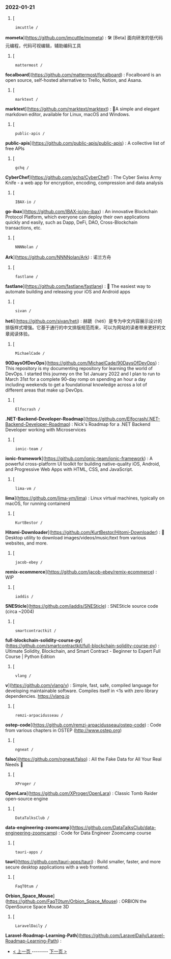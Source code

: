 ### 2022-01-21 
1. [
    

        imcuttle /
**mometa**](https://github.com/imcuttle/mometa) : 🛠 [Beta] 面向研发的低代码元编程，代码可视编辑，辅助编码工具
1. [
    

        mattermost /
**focalboard**](https://github.com/mattermost/focalboard) : Focalboard is an open source, self-hosted alternative to Trello, Notion, and Asana.
1. [
    

        marktext /
**marktext**](https://github.com/marktext/marktext) : 📝A simple and elegant markdown editor, available for Linux, macOS and Windows.
1. [
    

        public-apis /
**public-apis**](https://github.com/public-apis/public-apis) : A collective list of free APIs
1. [
    

        gchq /
**CyberChef**](https://github.com/gchq/CyberChef) : The Cyber Swiss Army Knife - a web app for encryption, encoding, compression and data analysis
1. [
    

        IBAX-io /
**go-ibax**](https://github.com/IBAX-io/go-ibax) : An innovative Blockchain Protocol Platform, which everyone can deploy their own applications quickly and easily, such as Dapp, DeFi, DAO, Cross-Blockchain transactions, etc.
1. [
    

        NNNNolan /
**Ark**](https://github.com/NNNNolan/Ark) : 诺兰方舟
1. [
    

        fastlane /
**fastlane**](https://github.com/fastlane/fastlane) : 🚀 The easiest way to automate building and releasing your iOS and Android apps
1. [
    

        sivan /
**heti**](https://github.com/sivan/heti) : 赫蹏（hètí）是专为中文内容展示设计的排版样式增强。它基于通行的中文排版规范而来，可以为网站的读者带来更好的文章阅读体验。
1. [
    

        MichaelCade /
**90DaysOfDevOps**](https://github.com/MichaelCade/90DaysOfDevOps) : This repository is my documenting repository for learning the world of DevOps. I started this journey on the 1st January 2022 and I plan to run to March 31st for a complete 90-day romp on spending an hour a day including weekends to get a foundational knowledge across a lot of different areas that make up DevOps.
1. [
    

        Elfocrash /
**.NET-Backend-Developer-Roadmap**](https://github.com/Elfocrash/.NET-Backend-Developer-Roadmap) : Nick's Roadmap for a .NET Backend Developer working with Microservices
1. [
    

        ionic-team /
**ionic-framework**](https://github.com/ionic-team/ionic-framework) : A powerful cross-platform UI toolkit for building native-quality iOS, Android, and Progressive Web Apps with HTML, CSS, and JavaScript.
1. [
    

        lima-vm /
**lima**](https://github.com/lima-vm/lima) : Linux virtual machines, typically on macOS, for running containerd
1. [
    

        KurtBestor /
**Hitomi-Downloader**](https://github.com/KurtBestor/Hitomi-Downloader) : 🍰 Desktop utility to download images/videos/music/text from various websites, and more.
1. [
    

        jacob-ebey /
**remix-ecommerce**](https://github.com/jacob-ebey/remix-ecommerce) : WIP
1. [
    

        iaddis /
**SNESticle**](https://github.com/iaddis/SNESticle) : SNESticle source code (circa ~2004)
1. [
    

        smartcontractkit /
**full-blockchain-solidity-course-py**](https://github.com/smartcontractkit/full-blockchain-solidity-course-py) : Ultimate Solidity, Blockchain, and Smart Contract - Beginner to Expert Full Course | Python Edition
1. [
    

        vlang /
**v**](https://github.com/vlang/v) : Simple, fast, safe, compiled language for developing maintainable software. Compiles itself in <1s with zero library dependencies. https://vlang.io
1. [
    

        remzi-arpacidusseau /
**ostep-code**](https://github.com/remzi-arpacidusseau/ostep-code) : Code from various chapters in OSTEP (http://www.ostep.org)
1. [
    

        ngneat /
**falso**](https://github.com/ngneat/falso) : All the Fake Data for All Your Real Needs 🙂
1. [
    

        XProger /
**OpenLara**](https://github.com/XProger/OpenLara) : Classic Tomb Raider open-source engine
1. [
    

        DataTalksClub /
**data-engineering-zoomcamp**](https://github.com/DataTalksClub/data-engineering-zoomcamp) : Code for Data Engineer Zoomcamp course
1. [
    

        tauri-apps /
**tauri**](https://github.com/tauri-apps/tauri) : Build smaller, faster, and more secure desktop applications with a web frontend.
1. [
    

        FaqT0tum /
**Orbion_Space_Mouse**](https://github.com/FaqT0tum/Orbion_Space_Mouse) : ORBION the OpenSource Space Mouse 3D
1. [
    

        LaravelDaily /
**Laravel-Roadmap-Learning-Path**](https://github.com/LaravelDaily/Laravel-Roadmap-Learning-Path) :  

- [ < 上一页 ](https://github.com/able8/github-trending-daily-record/blob/master/2022-01-20.md) -------- [ 下一页 > ](https://github.com/able8/github-trending-daily-record/blob/master/2022-01-22.md)